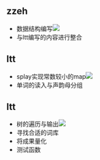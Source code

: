 ## zzeh
- 数据结构编写![](https://img.shields.io/badge/In%20Progress-60%25-orange.svg)
- 与ltt编写的内容进行整合
## ltt
- splay实现常数较小的map![](https://img.shields.io/badge/-done-success.svg)
- 单词的读入与声韵母分组
## ltt
- 树的遍历与输出![](https://img.shields.io/badge/-done-success.svg)
- 寻找合适的词库
- 将成果量化
- 测试函数
